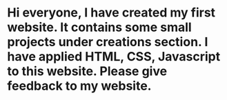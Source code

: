 # Hi everyone, I have created my first website. It contains some small projects under creations section. I have applied HTML, CSS, Javascript to this website. Please give feedback to my website.
